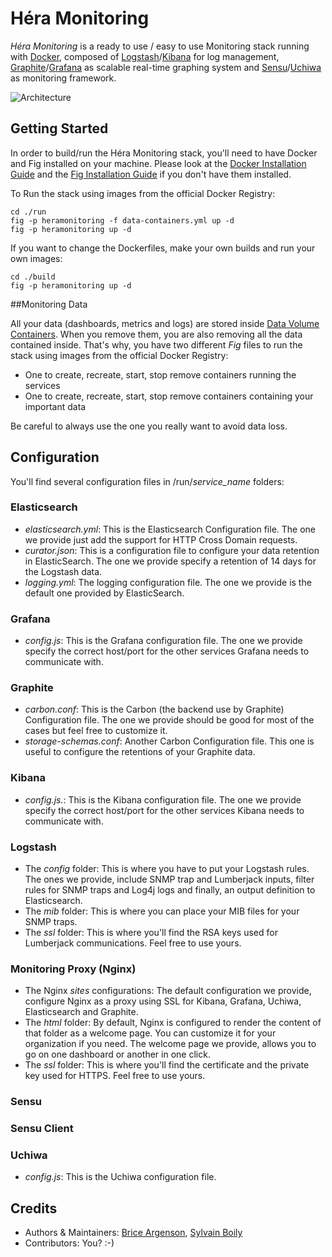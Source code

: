 # Héra Monitoring

*Héra Monitoring* is a ready to use / easy to use Monitoring stack running with [Docker](https://www.docker.com/), composed of [Logstash](http://logstash.net/)/[Kibana](http://www.elasticsearch.org/overview/kibana/) for log management, [Graphite](http://graphite.wikidot.com/)/[Grafana](http://grafana.org/) as scalable real-time graphing system and [Sensu](http://sensuapp.org/)/[Uchiwa](https://github.com/sensu/uchiwa) as monitoring framework.


![Architecture](https://raw.githubusercontent.com/Nuance-Mobility/Hera-Monitoring/master/Architecture.png)


## Getting Started

In order to build/run the Héra Monitoring stack, you'll need to have Docker and Fig installed on your machine.
Please look at the [Docker Installation Guide](https://docs.docker.com/installation/) and the [Fig Installation Guide](http://www.fig.sh/install.html) if you don't have them installed.

To Run the stack using images from the official Docker Registry:

	cd ./run
	fig -p heramonitoring -f data-containers.yml up -d
	fig -p heramonitoring up -d


If you want to change the Dockerfiles, make your own builds and run your own images:

	cd ./build
	fig -p heramonitoring up -d

##Monitoring Data

All your data (dashboards, metrics and logs) are stored inside [Data Volume Containers](https://docs.docker.com/userguide/dockervolumes/#creating-and-mounting-a-data-volume-container). When you remove them, you are also removing all the data contained inside. That's why, you have two different *Fig* files to run the stack using images from the official Docker Registry:
* One to create, recreate, start, stop remove containers running the services
* One to create, recreate, start, stop remove containers containing your important data

Be careful to always use the one you really want to avoid data loss.

## Configuration

You'll find several configuration files in /run/*service_name* folders:

### Elasticsearch

* *elasticsearch.yml*: This is the Elasticsearch Configuration file. The one we provide just add the support for HTTP Cross Domain requests.
* *curator.json*: This is a configuration file to configure your data retention in ElasticSearch. The one we provide specify a retention of 14 days for the Logstash data.
* *logging.yml*: The logging configuration file. The one we provide is the default one provided by ElasticSearch.

### Grafana

* *config.js*: This is the Grafana configuration file. The one we provide specify the correct host/port for the other services Grafana needs to communicate with.

### Graphite

* *carbon.conf*: This is the Carbon (the backend use by Graphite) Configuration file. The one we provide should be good for most of the cases but feel free to customize it.
* *storage-schemas.conf*: Another Carbon Configuration file. This one is useful to configure the retentions of your Graphite data.

### Kibana

* *config.js.*: This is the Kibana configuration file. The one we provide specify the correct host/port for the other services Kibana needs to communicate with.

### Logstash

* The *config* folder: This is where you have to put your Logstash rules. The ones we provide, include SNMP trap and Lumberjack inputs, filter rules for SNMP traps and Log4j logs and finally, an output definition to Elasticsearch.
* The *mib* folder: This is where you can place your MIB files for your SNMP traps.
* The *ssl* folder: This is where you'll find the RSA keys used for Lumberjack communications. Feel free to use yours.

### Monitoring Proxy (Nginx)

* The Nginx *sites* configurations: The default configuration we provide, configure Nginx as a proxy using SSL for Kibana, Grafana, Uchiwa, Elasticsearch and Graphite.
* The *html* folder: By default, Nginx is configured to render the content of that folder as a welcome page. You can customize it for your organization if you need. The welcome page we provide, allows you to go on one dashboard or another in one click.
* The *ssl* folder: This is where you'll find the certificate and the private key used for HTTPS. Feel free to use yours.

### Sensu

### Sensu Client

### Uchiwa

* *config.js*: This is the Uchiwa configuration file.

## Credits
* Authors & Maintainers: [Brice Argenson](https://github.com/bargenson/), [Sylvain Boily](https://github.com/djsly/)
* Contributors: You? :-)